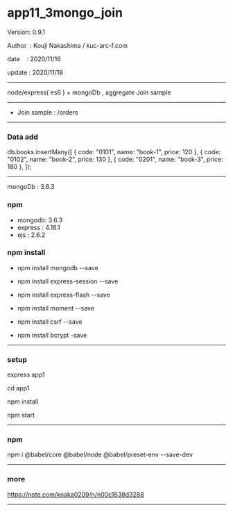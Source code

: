 ﻿# app11_3mongo_join

 Version: 0.9.1

 Author  : Kouji Nakashima / kuc-arc-f.com

 date    : 2020/11/16 

 update : 2020/11/18 

***

node/express( es6 ) + mongoDb ,  aggregate Join sample

***
* Join sample : /orders

***
### Data add

db.books.insertMany([
  { code: "0101", name: "book-1", price: 120 },
  { code: "0102", name: "book-2", price: 130  },
  { code: "0201", name: "book-3", price: 180  },
]);


***
mongoDb : 3.6.3

### npm
* mongodb: 3.6.3
* express : 4.16.1
* ejs : 2.6.2

### npm install

* npm install mongodb --save

* npm install express-session --save
* npm install express-flash --save
* npm install moment --save
* npm install csrf --save
* npm install bcrypt -save

***
### setup
express app1

cd app1

npm install

npm start

***
### npm

npm i @babel/core @babel/node @babel/preset-env --save-dev

***
### more

https://note.com/knaka0209/n/n00c1638d3288


***

